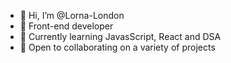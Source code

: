 - 👋 Hi, I’m @Lorna-London
- 👀 Front-end developer
- 🌱 Currently learning JavasScript, React and DSA
- 💞️ Open to collaborating on a variety of projects 


<!---
Lorna-London/Lorna-London is a ✨ special ✨ repository because its `README.md` (this file) appears on your GitHub profile.
You can click the Preview link to take a look at your changes.
--->


